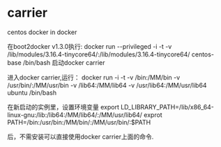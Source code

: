 # carrier
centos docker in docker


在boot2docker v1.3.0执行:
    docker run --privileged -i -t -v /lib/modules/3.16.4-tinycore64/:/lib/modules/3.16.4-tinycore64/ centos-base /bin/bash
启动docker carrier

进入docker carrier,运行：
    docker run -i -t -v /bin:/MM/bin -v /usr/bin/:/MM/usr/bin -v /lib64:/MM/lib64 -v /usr/lib64:/MM/usr/lib64 ubuntu /bin/bash

在新启动的实例里，设置环境变量
    export LD_LIBRARY_PATH=/lib/x86_64-linux-gnu:/lib:/lib64:/MM/lib64/:/MM/usr/lib64/
    exprot PATH=/bin:/usr/bin:/MM/bin/:/MM/usr/bin/:$PATH

后，不需安装可以直接使用docker carrier上面的命令.
